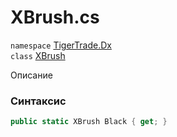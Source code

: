 
# XBrush.cs
`namespace` [TigerTrade.Dx](../TigerTrade.Dx.md)  
    `class` [XBrush](../../XBrush.cs.md)

Описание

### Синтаксис
```csharp
public static XBrush Black { get; }
```
